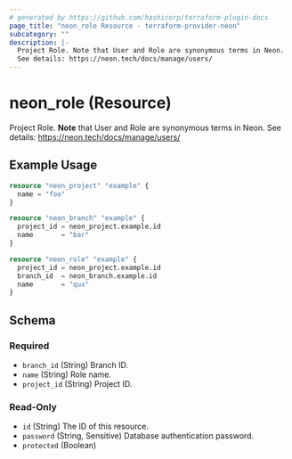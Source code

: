 ```yaml
---
# generated by https://github.com/hashicorp/terraform-plugin-docs
page_title: "neon_role Resource - terraform-provider-neon"
subcategory: ""
description: |-
  Project Role. Note that User and Role are synonymous terms in Neon.
  See details: https://neon.tech/docs/manage/users/
---
```


# neon_role (Resource)

Project Role. **Note** that User and Role are synonymous terms in Neon. 
See details: https://neon.tech/docs/manage/users/

## Example Usage

```terraform
resource "neon_project" "example" {
  name = "foo"
}

resource "neon_branch" "example" {
  project_id = neon_project.example.id
  name       = "bar"
}

resource "neon_role" "example" {
  project_id = neon_project.example.id
  branch_id  = neon_branch.example.id
  name       = "qux"
}
```

<!-- schema generated by tfplugindocs -->
## Schema

### Required

- `branch_id` (String) Branch ID.
- `name` (String) Role name.
- `project_id` (String) Project ID.

### Read-Only

- `id` (String) The ID of this resource.
- `password` (String, Sensitive) Database authentication password.
- `protected` (Boolean)
